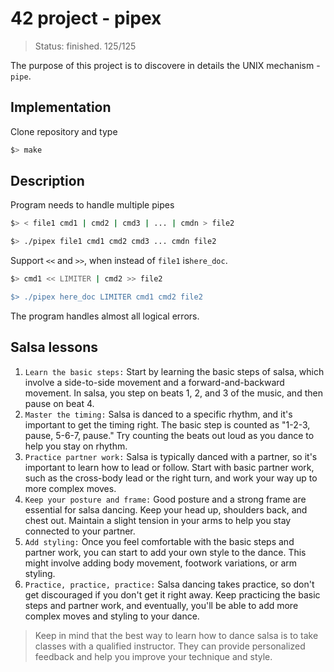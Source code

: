 # 42 project - pipex
> Status: finished. 125/125

The purpose of this project is to discovere in details the UNIX mechanism - `pipe`.

## Implementation
Clone repository and type
```bash
$> make
```

## Description
Program needs to handle multiple pipes
```bash
$> < file1 cmd1 | cmd2 | cmd3 | ... | cmdn > file2

$> ./pipex file1 cmd1 cmd2 cmd3 ... cmdn file2
```
Support `<<` and `>>`, when instead of `file1` is`here_doc`.
```bash
$> cmd1 << LIMITER | cmd2 >> file2

$> ./pipex here_doc LIMITER cmd1 cmd2 file2
```
The program handles almost all logical errors. 


## Salsa lessons

1. `Learn the basic steps:` Start by learning the basic steps of salsa, which involve a side-to-side movement and a forward-and-backward movement. In salsa, you step on beats 1, 2, and 3 of the music, and then pause on beat 4.
2. `Master the timing:` Salsa is danced to a specific rhythm, and it's important to get the timing right. The basic step is counted as "1-2-3, pause, 5-6-7, pause." Try counting the beats out loud as you dance to help you stay on rhythm.
3. `Practice partner work:` Salsa is typically danced with a partner, so it's important to learn how to lead or follow. Start with basic partner work, such as the cross-body lead or the right turn, and work your way up to more complex moves.
4. `Keep your posture and frame:` Good posture and a strong frame are essential for salsa dancing. Keep your head up, shoulders back, and chest out. Maintain a slight tension in your arms to help you stay connected to your partner.
5. `Add styling:` Once you feel comfortable with the basic steps and partner work, you can start to add your own style to the dance. This might involve adding body movement, footwork variations, or arm styling.
6. `Practice, practice, practice:` Salsa dancing takes practice, so don't get discouraged if you don't get it right away. Keep practicing the basic steps and partner work, and eventually, you'll be able to add more complex moves and styling to your dance.

> Keep in mind that the best way to learn how to dance salsa is to take classes with a qualified instructor. They can provide personalized feedback and help you improve your technique and style.
